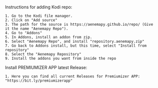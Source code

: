Instructions for adding Kodi repo:

    1. Go to the Kodi file manager.
    2. Click on "Add source"
    3. The path for the source is https://aenemapy.github.io/repo/ (Give it the name "Aenemapy Repo").
    4. Go to "Addons"
    5. In Addons, install an addon from zip. 
    6. Select "Aenemapy Repo", and install "repository.aenemapy.zip"
    7. Go back to Addons install, but this time, select "Install from repository"
    8. Select the "Aenemapy Repository"
    9. Install the addons you want from inside the repo

Install PREMIUMIZER APP latest Release:

    1. Here you can find all current Releases for Premiumizer APP: "https://bit.ly/premiumizerapp"
